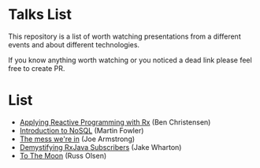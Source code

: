 # Talks List

This repository is a list of worth watching presentations from a different events and about different technologies. 

If you know anything worth watching or you noticed a dead link please feel free to create PR.

# List

* [Applying Reactive Programming with Rx](https://www.youtube.com/watch?v=8OcCSQS0tug) (Ben Christensen)
* [Introduction to NoSQL](https://www.youtube.com/watch?v=qI_g07C_Q5I) (Martin Fowler)
* [The mess we're in](https://www.youtube.com/watch?v=lKXe3HUG2l4) (Joe Armstrong)
* [Demystifying RxJava Subscribers](https://vimeo.com/144812843) (Jake Wharton)
* [To The Moon](https://www.youtube.com/watch?v=l3XwpSKqNZw) (Russ Olsen)
